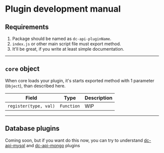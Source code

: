 # Plugin development manual

## Requirements

1. Package should be named as `dc-api-pluginName`.
2. `index.js` or other main script file must export method.
3. It'll be great, if you write at least simple documentation.

---

## `core` object

When core loads your plugin, it's starts exported method with 1 parameter (`Object`), than described here.

| Field                 | Type       | Description |
|-----------------------|------------|-------------|
| `register(type, val)` | `Function` | WIP         |

---

## Database plugins

Coming soon, but if you want do this now, you can try to understand [dc-api-mysql] and [dc-api-mongo] plugins

[dc-api-mysql]: https://github.com/DimaCrafter/dc-api-mysql
[dc-api-mongo]: https://github.com/DimaCrafter/dc-api-mongo
